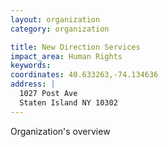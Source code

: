 ```yaml
---
layout: organization
category: organization

title: New Direction Services
impact_area: Human Rights
keywords: 
coordinates: 40.633263,-74.134636
address: |
  1027 Post Ave
  Staten Island NY 10302
---
```

Organization's overview

